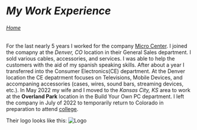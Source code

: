 # _My Work Experience_
###### [Home](https://github.com/IanDowda/IT1000/blob/e5e4c2a663b00eb9e0906478f6f926019141c9d2/README.md)

For the last nearly 5 years I worked for the company [Micro Center](https://www.microcenter.com/). I joined the comapny at the _Denver, CO_ location in their General Sales department. I sold various cables, accessories, and services. I was able to help the customers with the aid of my spanish speaking skills. After about a year I transferred into the Consumer Electronics(CE) department. At the Denver location the CE depatrment focuses on Televisions, Mobile Devices, and accompaning accessories (cases, wires, sound bars, streaming devices, etc.). In May 2022 my wife and I moved to the _Kansas City, KS_ area to work at the **Overland Park** location in the Build Your Own PC department. I left the company in July of 2022 to temporarily return to Colorado in preparation to attend [college](https://github.com/IanDowda/IT1000/blob/2a84c660093680eb36eb6be2357764009052bf7a/README.md).

Their logo looks like this:
![Logo](https://upload.wikimedia.org/wikipedia/commons/3/3e/Micro_Center_logo.svg)
